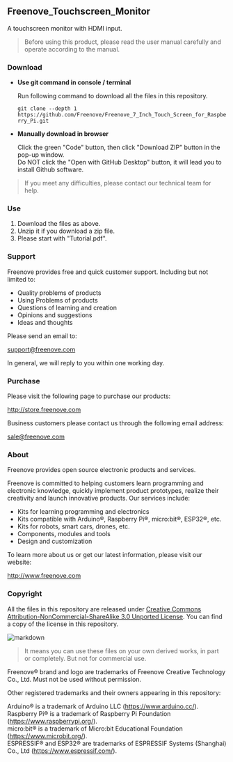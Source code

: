 ## Freenove_Touchscreen_Monitor

A touchscreen monitor with HDMI input.

> Before using this product, please read the user manual carefully and operate according to the manual.

### Download

* **Use git command in console / terminal**

    Run following command to download all the files in this repository.

    `git clone --depth 1 https://github.com/Freenove/Freenove_7_Inch_Touch_Screen_for_Raspberry_Pi.git`

* **Manually download in browser**

    Click the green "Code" button, then click "Download ZIP" button in the pop-up window.  
    Do NOT click the "Open with GitHub Desktop" button, it will lead you to install Github software.

> If you meet any difficulties, please contact our technical team for help.

### Use

1. Download the files as above.
2. Unzip it if you download a zip file.
3. Please start with "Tutorial.pdf".

### Support

Freenove provides free and quick customer support. Including but not limited to:

* Quality problems of products
* Using Problems of products
* Questions of learning and creation
* Opinions and suggestions
* Ideas and thoughts

Please send an email to:

[support@freenove.com](mailto:support@freenove.com)

In general, we will reply to you within one working day.

### Purchase

Please visit the following page to purchase our products:

http://store.freenove.com

Business customers please contact us through the following email address:

[sale@freenove.com](mailto:sale@freenove.com)

### About

Freenove provides open source electronic products and services.

Freenove is committed to helping customers learn programming and electronic knowledge, quickly implement product prototypes, realize their creativity and launch innovative products. Our services include:

* Kits for learning programming and electronics
* Kits compatible with Arduino®, Raspberry Pi®, micro:bit®, ESP32®, etc.
* Kits for robots, smart cars, drones, etc.
* Components, modules and tools
* Design and customization

To learn more about us or get our latest information, please visit our website:

http://www.freenove.com

### Copyright

All the files in this repository are released under [Creative Commons Attribution-NonCommercial-ShareAlike 3.0 Unported License](http://creativecommons.org/licenses/by-nc-sa/3.0/). You can find a copy of the license in this repository.

![markdown](https://i.creativecommons.org/l/by-nc-sa/3.0/88x31.png)

> It means you can use these files on your own derived works, in part or completely. But not for commercial use.

Freenove® brand and logo are trademarks of Freenove Creative Technology Co., Ltd. Must not be used without permission.

Other registered trademarks and their owners appearing in this repository:

Arduino® is a trademark of Arduino LLC (https://www.arduino.cc/).  
Raspberry Pi® is a trademark of Raspberry Pi Foundation (https://www.raspberrypi.org/).  
micro:bit® is a trademark of Micro:bit Educational Foundation (https://www.microbit.org/).  
ESPRESSIF® and ESP32® are trademarks of ESPRESSIF Systems (Shanghai) Co., Ltd (https://www.espressif.com/).
